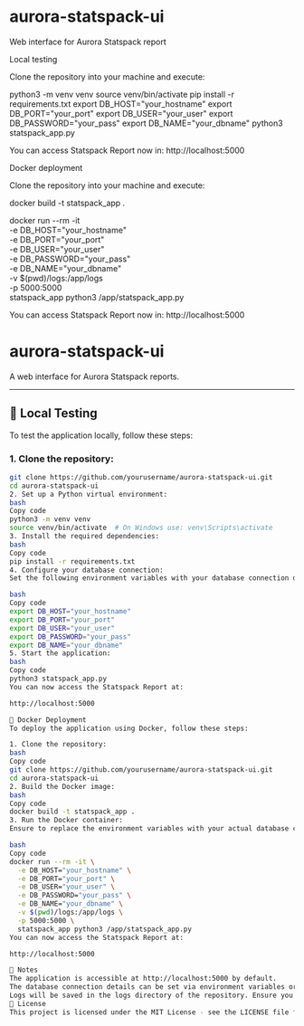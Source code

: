 # aurora-statspack-ui
Web interface for Aurora Statspack report


Local testing

Clone the repository into your machine and execute:

python3 -m venv venv
source venv/bin/activate
pip install -r requirements.txt
export DB_HOST="your_hostname" 
export DB_PORT="your_port" 
export DB_USER="your_user" 
export DB_PASSWORD="your_pass" 
export DB_NAME="your_dbname"
python3 statspack_app.py

You can access Statspack Report now in: http://localhost:5000


Docker deployment

Clone the repository into your machine and execute:

docker build -t statspack_app .

docker run --rm -it \
  -e DB_HOST="your_hostname" \
  -e DB_PORT="your_port" \
  -e DB_USER="your_user" \
  -e DB_PASSWORD="your_pass" \
  -e DB_NAME="your_dbname" \
  -v $(pwd)/logs:/app/logs \
  -p 5000:5000 \
  statspack_app python3 /app/statspack_app.py

You can access Statspack Report now in: http://localhost:5000




# aurora-statspack-ui
A web interface for Aurora Statspack reports.

---

## 🚀 Local Testing

To test the application locally, follow these steps:

### 1. Clone the repository:
```bash
git clone https://github.com/yourusername/aurora-statspack-ui.git
cd aurora-statspack-ui
2. Set up a Python virtual environment:
bash
Copy code
python3 -m venv venv
source venv/bin/activate  # On Windows use: venv\Scripts\activate
3. Install the required dependencies:
bash
Copy code
pip install -r requirements.txt
4. Configure your database connection:
Set the following environment variables with your database connection details:

bash
Copy code
export DB_HOST="your_hostname"
export DB_PORT="your_port"
export DB_USER="your_user"
export DB_PASSWORD="your_pass"
export DB_NAME="your_dbname"
5. Start the application:
bash
Copy code
python3 statspack_app.py
You can now access the Statspack Report at:

http://localhost:5000

🐳 Docker Deployment
To deploy the application using Docker, follow these steps:

1. Clone the repository:
bash
Copy code
git clone https://github.com/yourusername/aurora-statspack-ui.git
cd aurora-statspack-ui
2. Build the Docker image:
bash
Copy code
docker build -t statspack_app .
3. Run the Docker container:
Ensure to replace the environment variables with your actual database connection details.

bash
Copy code
docker run --rm -it \
  -e DB_HOST="your_hostname" \
  -e DB_PORT="your_port" \
  -e DB_USER="your_user" \
  -e DB_PASSWORD="your_pass" \
  -e DB_NAME="your_dbname" \
  -v $(pwd)/logs:/app/logs \
  -p 5000:5000 \
  statspack_app python3 /app/statspack_app.py
You can now access the Statspack Report at:

http://localhost:5000

📝 Notes
The application is accessible at http://localhost:5000 by default.
The database connection details can be set via environment variables or by modifying the statspack_app.py file.
Logs will be saved in the logs directory of the repository. Ensure you mount the volume (-v $(pwd)/logs:/app/logs) when running in Docker to persist logs.
📜 License
This project is licensed under the MIT License - see the LICENSE file for details.

